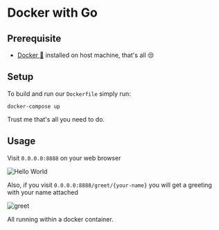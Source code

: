 # Docker with Go

## Prerequisite

* [Docker 🐳](https://docker.com) installed on host machine, that's all 😒

## Setup

To build and run our `Dockerfile` simply run:

```command
docker-compose up
```

Trust me that's all you need to do.

## Usage

Visit `0.0.0.0:8888` on your web browser

![Hello World](https://res.cloudinary.com/ichtrojan/image/upload/v1566000812/Screenshot_2019-08-17_at_1.11.41_AM_rbteun.png)

Also, if you visit `0.0.0.0:8888/greet/{your-name}` you will get a greeting with your name attached

![greet](https://res.cloudinary.com/ichtrojan/image/upload/v1566000813/Screenshot_2019-08-17_at_1.11.51_AM_mrvj2j.png)

All running within a docker container.
